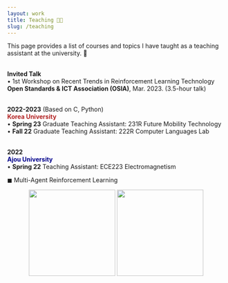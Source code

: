 ```yaml
---
layout: work
title: Teaching 👨‍🏫
slug: /teaching
---
```


This page provides a list of courses and topics I have taught as a teaching assistant at the university. 🏫
<br/> <br/>

<p>
  <b>Invited Talk</b> <br/>
  • 1st Workshop on Recent Trends in Reinforcement Learning Technology <br/>
  <b>Open Standards & ICT Association (OSIA)</b>, Mar. 2023. (3.5-hour talk) <br/><br/>

  <b>2022-2023</b> (Based on C, Python) <br/>
  <font color='#b22222'><b>Korea University</b></font> <br/>
  • <b>Spring 23</b> Graduate Teaching Assistant: 231R Future Mobility Technology <br/>
  • <b>Fall 22</b> Graduate Teaching Assistant: 222R Computer Languages Lab <br/><br/>
  
  <b>2022</b> <br/>
  <font color='#00008b'><b>Ajou University</b></font> <br/>
  • <b>Spring 22</b> Teaching Assistant: ECE223 Electromagnetism
</p>


◼ Multi-Agent Reinforcement Learning
<br/>
<div style="text-align : center;">
  <img src="{{ "/assets/img/content/a3/tokyo1.jpg" | absolute_url }}" width=200 class="post-pic"/>
  <img src="{{ "/assets/img/content/a3/tokyo2.jpg" | absolute_url }}" width=200 class="post-pic"/>
</div>
<br/>
